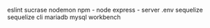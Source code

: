 eslint
sucrase
nodemon
npm - node
express - server
.env
sequelize
sequelize cli
mariadb
mysql workbench
